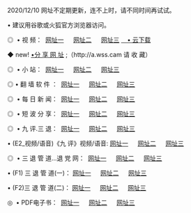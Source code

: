 <p>2020/12/10 网址不定期更新，连不上时，请不同时间再试试。
<p>• 建议用谷歌或火狐官方浏览器访问。
<p>◎  • 视 频： 
<a href="http://mle.proyectolanuevatierra.com/" target="_blank">网址一</a> 　 
<a href="http://mhw.proyectolanuevatierra.com/" target="_blank">网址二</a> 　 
<a href="http://mhw.proyectolanuevatierra.com/b.html" target="_blank">网址三</a>  
<a href="https://yadi.sk/d/d0sUeAOpal3njw" target="_blank">　• 云下载 </a></p>
<p>◆ new! <a href="http://mjz.proyectolanuevatierra.com/a.html">•分 享 网 址</a> ;（http://a.wss.cam 请 收 藏） </p>
<p>◎ </span>  •  小 站：  
<a href="http://mle.proyectolanuevatierra.com/f.html" target="_blank">网址一</a> 　 
<a href="http://mhw.proyectolanuevatierra.com/h.html" target="_blank">网址二</a> 　 
<a href="http://mhw.proyectolanuevatierra.com/k/" target="_blank">网址三</a></p>
<p>◎  • 翻 墙 软 件 ：  
<a href="http://mle.proyectolanuevatierra.com/ff/" target="_blank">网址一</a> 　 
<a href="http://mhw.proyectolanuevatierra.com/s/read/a1_nd.html" target="_blank">网址二</a> 　 
<a href="http://mhw.proyectolanuevatierra.com/ff/index.html" target="_blank">网址三</a></p>
<p>◎ </span>  • 每 日 新 闻：  
<a href="http://mle.proyectolanuevatierra.com/day/" target="_blank">网址一</a> 　 
<a href="http://mhw.proyectolanuevatierra.com/day/" target="_blank">网址二</a> 　 
<a href="http://mhw.proyectolanuevatierra.com/day/index.html" target="_blank">网址三</a></p>
<p>◎ </span>  • 短 波 分 享：  
<a href="http://mle.proyectolanuevatierra.com/h/" target="_blank">网址一</a> 　 
<a href="http://mhw.proyectolanuevatierra.com/h/" target="_blank">网址二</a> 　 
<a href="http://mhw.proyectolanuevatierra.com/h/index.html" target="_blank">网址三</a></p>
<p>◎   • 九 评.三 退：  
<a href="http://mle.proyectolanuevatierra.com/t/" target="_blank">网址一</a> 　 
<a href="http://mhw.proyectolanuevatierra.com/v2/index.html" target="_blank">网址二</a> 　 
<a href="http://mhw.proyectolanuevatierra.com/tt/index.html" target="_blank">网址三</a> 　</p>
<p>  • (E2_视频/语音)《九 评》视频/语音: 
<a href="http://mhw.proyectolanuevatierra.com/7738.html" target="_blank">网址一</a> 　 
<a href="http://mhw.proyectolanuevatierra.com/7614.html" target="_blank">网址二</a> 　 
<a href="http://mhw.proyectolanuevatierra.com/7633.html" target="_blank">网址三</a></p>
<p>◎   • 三 退 管 道...退 党 网：  
<a href="http://mle.proyectolanuevatierra.com/go/td1.html" target="_blank">网址一</a> 　 
<a href="http://mhw.proyectolanuevatierra.com/go/td2.html" target="_blank">网址二</a> 　 
<a href="http://mhw.proyectolanuevatierra.com/go/td3.html" target="_blank">网址三</a></p>
<p>  • (F1) 三 退 管 道(一)： 
<a href="http://mle.proyectolanuevatierra.com/dd/" target="_blank">网址一</a> 　 
<a href="http://mhw.proyectolanuevatierra.com/s/read/a1_tdx.html" target="_blank">网址二</a> 　 
<a href="http://mhw.proyectolanuevatierra.com/dd/" target="_blank">网址三</a></p>
<p>  • (F2)三 退 管 道(二)： 
<a href="http://mhw.proyectolanuevatierra.com/d/" target="_blank">网址一</a> 　 
<a href="http://mle.proyectolanuevatierra.com/d/index.html" target="_blank">网址二</a> 　 
<a href="http://mhw.proyectolanuevatierra.com/d/" target="_blank">网址三</a></p>
<p>◎   • PDF电子书：  
<a href="http://mle.proyectolanuevatierra.com/p/" target="_blank">网址一</a> 　 
<a href="http://mhw.proyectolanuevatierra.com/p/index.html" target="_blank">网址二</a> 　 
<a href="http://mhw.proyectolanuevatierra.com/p/" target="_blank">网址三</a></p>
